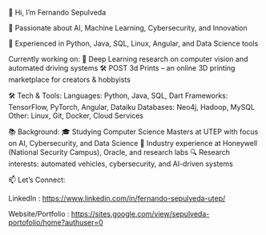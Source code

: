 👋 Hi, I’m Fernando Sepulveda


🔹 Passionate about AI, Machine Learning, Cybersecurity, and Innovation

🔹 Experienced in Python, Java, SQL, Linux, Angular, and Data Science tools

Currently working on:
🧠 Deep Learning research on computer vision and automated driving systems
🛠 POST 3d Prints – an online 3D printing marketplace for creators & hobbyists


🛠 Tech & Tools: 
Languages: Python, Java, SQL, Dart
Frameworks: TensorFlow, PyTorch, Angular, Dataiku
Databases: Neo4j, Hadoop, MySQL
Other: Linux, Git, Docker, Cloud Services

📚 Background:
🎓 Studying Computer Science Masters at UTEP with focus on AI, Cybersecurity, and Data Science
💼 Industry experience at Honeywell (National Security Campus), Oracle, and research labs
🔍 Research interests: automated vehicles, cybersecurity, and AI-driven systems


📫 Let’s Connect:

LinkedIn : https://www.linkedin.com/in/fernando-sepulveda-utep/

Website/Portfolio : https://sites.google.com/view/sepulveda-portofolio/home?authuser=0

<!--
**Fasepulveda/Fasepulveda** is a ✨ _special_ ✨ repository because its `README.md` (this file) appears on your GitHub profile.

Here are some ideas to get you started:

- 🔭 I’m currently working on ...
- 🌱 I’m currently learning ...
- 👯 I’m looking to collaborate on ...
- 🤔 I’m looking for help with ...
- 💬 Ask me about ...
- 📫 How to reach me: ...
- 😄 Pronouns: ...
- ⚡ Fun fact: ...
-->
